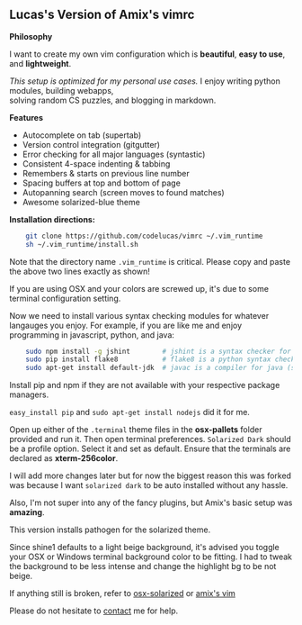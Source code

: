 Lucas's Version of Amix's vimrc
-------------------------------

**Philosophy**

I want to create my own vim configuration which is 
**beautiful**, **easy to use**, and **lightweight**.

*This setup is optimized for my personal use cases.* I enjoy writing python modules, building webapps,  
solving random CS puzzles, and blogging in markdown.

**Features**

- Autocomplete on tab (supertab)
- Version control integration (gitgutter)
- Error checking for all major languages (syntastic)
- Consistent 4-space indenting & tabbing
- Remembers & starts on previous line number
- Spacing buffers at top and bottom of page
- Autopanning search (screen moves to found matches)
- Awesome solarized-blue theme

**Installation directions:**

```bash
    git clone https://github.com/codelucas/vimrc ~/.vim_runtime
    sh ~/.vim_runtime/install.sh
```

Note that the directory name `.vim_runtime` is critical.
Please copy and paste the above two lines exactly as shown!

If you are using OSX and your colors are screwed up,
it's due to some terminal configuration setting.

Now we need to install various syntax checking modules
for whatever langauges you enjoy. For example, if you are like me
and enjoy programming in javascript, python, and java:

```bash
    sudo npm install -g jshint        # jshint is a syntax checker for js
    sudo pip install flake8           # flake8 is a python syntax checker
    sudo apt-get install default-jdk  # javac is a compiler for java (syntax checking implied!)
```

Install pip and npm if they are not available with your
respective package managers.

`easy_install pip` and `sudo apt-get install nodejs` did it for me.

Open up either of the `.terminal` theme files in the **osx-pallets** 
folder provided and run it. Then open terminal preferences. 
`Solarized Dark` should be a profile option. Select it and set as 
default. Ensure that the terminals are declared as **xterm-256color**.

I will add more changes later but for now the biggest reason
this was forked was because I want `solarized dark` to be auto
installed without any hassle. 

Also, I'm not super into any of the fancy plugins, but Amix's 
basic setup was **amazing**.

This version installs pathogen for the solarized theme.

Since shine1 defaults to a light beige background, it's advised you toggle
your OSX or Windows terminal background color to be fitting. I had to tweak
the background to be less intense and change the highlight bg to be not beige.

If anything still is broken, refer to 
[osx-solarized](https://github.com/tomislav/osx-terminal.app-colors-solarized) or 
[amix's vim](https://github.com/amix/vimrc)

Please do not hesitate to [contact](http://codelucas.com) me for help.
